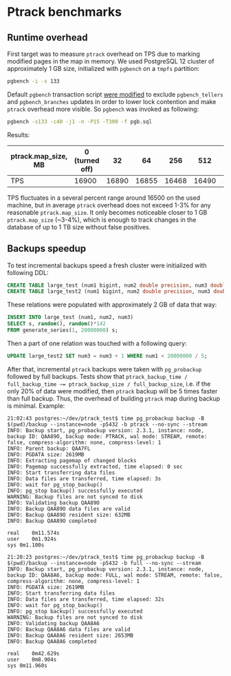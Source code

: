 # Ptrack benchmarks

## Runtime overhead

First target was to measure `ptrack` overhead on TPS due to marking modified pages in the map in memory. We used PostgreSQL 12 cluster of approximately 1 GB size, initialized with `pgbench` on a `tmpfs` partition:

```sh
pgbench -i -s 133
```

Default `pgbench` transaction script [were modified](pgb.sql) to exclude `pgbench_tellers` and `pgbench_branches` updates in order to lower lock contention and make `ptrack` overhead more visible. So `pgbench` was invoked as following:

```sh
pgbench -s133 -c40 -j1 -n -P15 -T300 -f pgb.sql
```

Results:

| ptrack.map_size, MB | 0 (turned off) | 32 | 64 | 256 | 512 | 1024 |
|---------------------|----------------|----|----|-----|-----|------|
| TPS | 16900 | 16890 | 16855 | 16468 | 16490 | 16220 |

TPS fluctuates in a several percent range around 16500 on the used machine, but in average `ptrack` overhead does not exceed 1-3% for any reasonable `ptrack.map_size`. It only becomes noticeable closer to 1 GB `ptrack.map_size` (~3-4%), which is enough to track changes in the database of up to 1 TB size without false positives.


<!-- ## Checkpoint overhead

Since `ptrack` map is completely flushed to disk during checkpoints, the same test were performed on HDD, but with slightly different configuration:
```conf
synchronous_commit = off
shared_buffers = 1GB
```
and `pg_prewarm` run prior to the test. -->

## Backups speedup

To test incremental backups speed a fresh cluster were initialized with following DDL:

```sql
CREATE TABLE large_test (num1 bigint, num2 double precision, num3 double precision);
CREATE TABLE large_test2 (num1 bigint, num2 double precision, num3 double precision);
```

These relations were populated with approximately 2 GB of data that way:

```sql
INSERT INTO large_test (num1, num2, num3)
SELECT s, random(), random()*142
FROM generate_series(1, 20000000) s;
```

Then a part of one relation was touched with a following query:

```sql
UPDATE large_test2 SET num3 = num3 + 1 WHERE num1 < 20000000 / 5;
```

After that, incremental `ptrack` backups were taken with `pg_probackup` followed by full backups. Tests show that `ptrack_backup_time / full_backup_time ~= ptrack_backup_size / full_backup_size`, i.e. if the only 20% of data were modified, then `ptrack` backup will be 5 times faster than full backup. Thus, the overhead of building `ptrack` map during backup is minimal. Example:

```log
21:02:43 postgres:~/dev/ptrack_test$ time pg_probackup backup -B $(pwd)/backup --instance=node -p5432 -b ptrack --no-sync --stream
INFO: Backup start, pg_probackup version: 2.3.1, instance: node, backup ID: QAA89O, backup mode: PTRACK, wal mode: STREAM, remote: false, compress-algorithm: none, compress-level: 1
INFO: Parent backup: QAA7FL
INFO: PGDATA size: 2619MB
INFO: Extracting pagemap of changed blocks
INFO: Pagemap successfully extracted, time elapsed: 0 sec
INFO: Start transferring data files
INFO: Data files are transferred, time elapsed: 3s
INFO: wait for pg_stop_backup()
INFO: pg_stop backup() successfully executed
WARNING: Backup files are not synced to disk
INFO: Validating backup QAA89O
INFO: Backup QAA89O data files are valid
INFO: Backup QAA89O resident size: 632MB
INFO: Backup QAA89O completed

real	0m11.574s
user	0m1.924s
sys	0m1.100s

21:20:23 postgres:~/dev/ptrack_test$ time pg_probackup backup -B $(pwd)/backup --instance=node -p5432 -b full --no-sync --stream
INFO: Backup start, pg_probackup version: 2.3.1, instance: node, backup ID: QAA8A6, backup mode: FULL, wal mode: STREAM, remote: false, compress-algorithm: none, compress-level: 1
INFO: PGDATA size: 2619MB
INFO: Start transferring data files
INFO: Data files are transferred, time elapsed: 32s
INFO: wait for pg_stop_backup()
INFO: pg_stop backup() successfully executed
WARNING: Backup files are not synced to disk
INFO: Validating backup QAA8A6
INFO: Backup QAA8A6 data files are valid
INFO: Backup QAA8A6 resident size: 2653MB
INFO: Backup QAA8A6 completed

real	0m42.629s
user	0m8.904s
sys	0m11.960s
```
